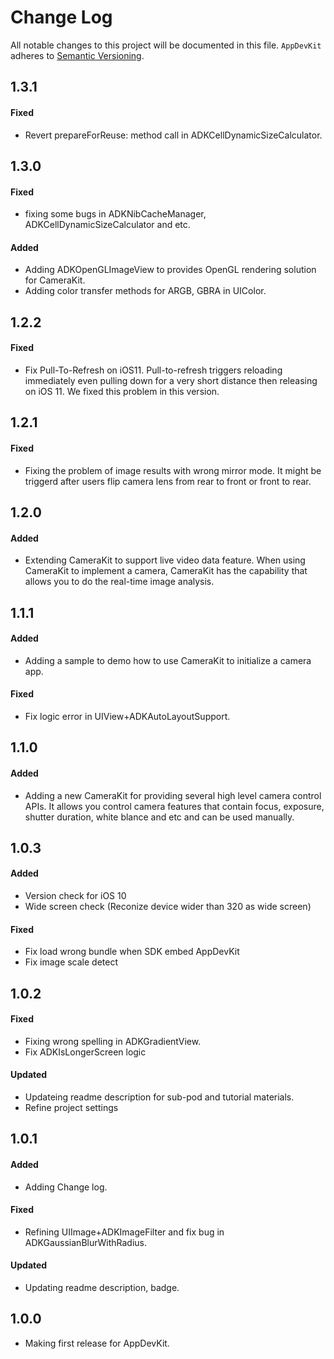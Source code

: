 # Change Log
All notable changes to this project will be documented in this file.
`AppDevKit` adheres to [Semantic Versioning](http://semver.org/).

## 1.3.1
#### Fixed
* Revert prepareForReuse: method call in ADKCellDynamicSizeCalculator.

## 1.3.0
#### Fixed
* fixing some bugs in ADKNibCacheManager, ADKCellDynamicSizeCalculator and etc.

#### Added 
* Adding ADKOpenGLImageView to provides OpenGL rendering solution for CameraKit.
* Adding color transfer methods for ARGB, GBRA in UIColor.

## 1.2.2
#### Fixed
* Fix Pull-To-Refresh on iOS11. Pull-to-refresh triggers reloading immediately even pulling down for a very short distance then releasing on iOS 11. We fixed this problem in this version.

## 1.2.1
#### Fixed
* Fixing the problem of image results with wrong mirror mode. It might be triggerd after users flip camera lens from rear to front or front to rear.  

## 1.2.0
#### Added
* Extending CameraKit to support live video data feature. When using CameraKit to implement a camera, CameraKit has the capability that allows you to do the real-time image analysis.   

## 1.1.1
#### Added
* Adding a sample to demo how to use CameraKit to initialize a camera app.
#### Fixed
* Fix logic error in UIView+ADKAutoLayoutSupport.   

## 1.1.0
#### Added
* Adding a new CameraKit for providing several high level camera control APIs. It allows you control camera features that contain focus, exposure, shutter duration, white blance and etc and can be used manually.    

## 1.0.3
#### Added
* Version check for iOS 10
* Wide screen check (Reconize device wider than 320 as wide screen)
#### Fixed
* Fix load wrong bundle when SDK embed AppDevKit
* Fix image scale detect

## 1.0.2
#### Fixed
* Fixing wrong spelling in ADKGradientView.
* Fix ADKIsLongerScreen logic

#### Updated
* Updateing readme description for sub-pod and tutorial materials.
* Refine project settings

## 1.0.1
#### Added
* Adding Change log.
#### Fixed
* Refining UIImage+ADKImageFilter and fix bug in ADKGaussianBlurWithRadius.
#### Updated
* Updating readme description, badge.

## 1.0.0
* Making first release for AppDevKit.
